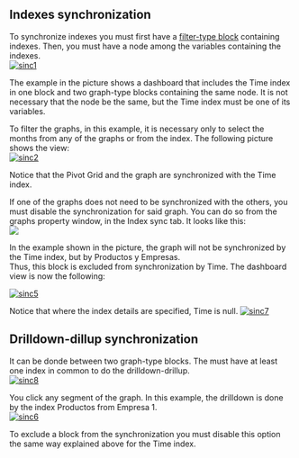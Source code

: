## Indexes synchronization

To synchronize indexes you must first have a  [filter-type block](http://www.cubeplat.com:8081/wiki/en/knowledge-base/filter-type-block/)  containing indexes. Then, you must have a node among the variables containing the indexes.  
[![sinc1](http://www.cubeplat.com:8081/wiki/wp-content/uploads/2016/04/sinc1.png)](http://www.cubeplat.com:8081/wiki/wp-content/uploads/2016/04/sinc1.png)

The example in the picture shows a dashboard that includes the Time index in one block and two graph-type blocks containing the same node. It is not necessary that the node be the same, but the Time index must be one of its variables.

To filter the graphs, in this example, it is necessary only to select the months from any of the graphs or from the index. The following picture shows the view:  
[![sinc2](http://www.cubeplat.com:8081/wiki/wp-content/uploads/2016/04/sinc2.png)](http://www.cubeplat.com:8081/wiki/wp-content/uploads/2016/04/sinc2.png)

Notice that the Pivot Grid and the graph are synchronized with the Time index.

If one of the graphs does not need to be synchronized with the others, you must disable the synchronization for said graph. You can do so from the graphs property window, in the Index sync tab. It looks like this:  
[![](http://www.cubeplat.com:8081/wiki/wp-content/uploads/2016/12/sinc4.png)](http://www.cubeplat.com:8081/wiki/wp-content/uploads/2016/12/sinc4.png)

In the example shown in the picture, the graph will not be synchronized by the Time index, but by Productos y Empresas.  
Thus, this block is excluded from synchronization by Time. The dashboard view is now the following:

[![sinc5](http://www.cubeplat.com:8081/wiki/wp-content/uploads/2016/04/sinc5.png)](http://www.cubeplat.com:8081/wiki/wp-content/uploads/2016/04/sinc5.png)

Notice that where the index details are specified, Time is null. [![sinc7](http://www.cubeplat.com:8081/wiki/wp-content/uploads/2016/04/sinc7.png)](http://www.cubeplat.com:8081/wiki/wp-content/uploads/2016/04/sinc7.png)

## Drilldown-dillup synchronization

It can be donde between two graph-type blocks. The must have at least one index in common to do the drilldown-drillup.  
[![sinc8](http://www.cubeplat.com:8081/wiki/wp-content/uploads/2016/04/sinc8.png)](http://www.cubeplat.com:8081/wiki/wp-content/uploads/2016/04/sinc8.png)

You click any segment of the graph. In this example, the drilldown is done by the index Productos from Empresa 1.  
[![sinc6](http://www.cubeplat.com:8081/wiki/wp-content/uploads/2016/04/sinc6.png)](http://www.cubeplat.com:8081/wiki/wp-content/uploads/2016/04/sinc6.png)

To exclude a block from the synchronization you must disable this option the same way explained above for the Time index.
<!--stackedit_data:
eyJoaXN0b3J5IjpbNzQ3NDIxNzUzLDEwMzA3MTE5OTddfQ==
-->